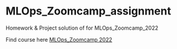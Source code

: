 # MLOps_Zoomcamp_assignment
Homework &amp; Project solution of for MLOps_Zoomcamp_2022 

Find course here [MLOps_Zoomcamp 2022](https://github.com/DataTalksClub/mlops-zoomcamp)

